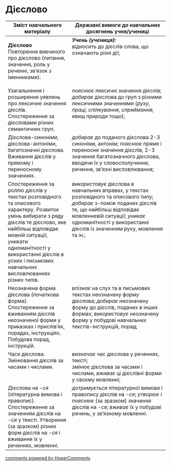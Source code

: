 <div id="hypercomments_widget" class="js-hypercomments-widget invisible"></div>

# Дієслово   

<table>
  <tr>
    <td width="40%" align="center"><b>Зміст навчального матеріалу</b></td>
    <td width="60%" align="center"><b>Державні вимоги до навчальних досягнень учня/учениці</b></td>
  </tr>
<tbody>
  <tr>
    <td width="40%" style="vertical-align:top !important;">
    <p><b>Дієслово</b><br>
Повторення вивченого про дієслово (питання, значення, роль у реченні, зв’язок з іменниками).</td>
    <td width="60%" style="vertical-align:top !important;">
<i><b>Учень (учениця):</b></i><br>
<i>відносить</i> до дієслів слова, що означають різні дії;<br></td>
  </tr>
  <tr>
    <td width="40%" style="vertical-align:top !important;">
Узагальнення і розширення уявлень про лексичне значення дієслів. Спостереження за дієсловами різних семантичних груп. </td>
    <td width="60%" style="vertical-align:top !important;">
<i>пояснює</i> лексичні значення дієслів; <i>добирає</i> дієслова до груп з різними лексичними значеннями (<i>руху, праці, спілкування, сприймання, явищ природи</i> тощо);</td>
  </tr>
  <tr>
    <td width="40%" style="vertical-align:top !important;">
Дієслова-синоніми, дієслова-антоніми, багатозначні дієслова. Вживання дієслів у прямому і переносному значеннях.</td>
    <td width="60%" style="vertical-align:top !important;">
<i>добирає</i> до поданого дієслова 2-3 синоніми, антонім; <i>пояснює</i> пряме і переносне значення дієслів, 2-3 значення багатозначного дієслова, вводячи їх у словосполучення, речення, зв’язні висловлювання;</td>
  </tr>
  <tr>
    <td width="40%" style="vertical-align:top !important;">
Спостереження за роллю дієслів у текстах розповідного та описового характеру. Розвиток умінь вибирати з ряду дієслів те дієслово, яке найбільш відповідає мовній ситуації, уникати одноманітності у використанні дієслів в усних і письмових навчальних висловлюваннях різних типів.</td>
    <td width="60%" style="vertical-align:top !important;">
<i>використовує</i> дієслова в навчальних вправах, у текстах розповідного та описового типу; <i>добирає</i> з-поміж поданих дієслів те, що найбільш відповідає мовленнєвій ситуації; <i>уникає</i> одноманітності у використанні дієслів із значенням руху, мовлення та ін.;</td>
  </tr>
  <tr>
    <td width="40%" style="vertical-align:top !important;">
Неозначена форма дієслова (початкова форма). <br>
Спостереження за вживанням дієслів неозначеної форми у приказках і прислів’ях, порадах, інструкціях. <br>
Побудова порад, інструкцій. <br></td>
    <td width="60%" style="vertical-align:top !important;">
<i>впізнає</i> на слух та в письмових текстах неозначену форму дієслова; <i>добирає</i> неозначену форму до дієслів, поданих в інших формах; <i>використовує</i> неозначену форму у побудові навчальних текстів-інструкцій, порад;</td>
  </tr>
  <tr>
    <td width="40%" style="vertical-align:top !important;">
Часи дієслова. Змінювання дієслів за часами і числами. </td>
    <td width="60%" style="vertical-align:top !important;">
<i>визначає</i> час дієслова у реченнях, тексті;<br>
<i>змінює</i> дієслова за часами і числами, <i>вживає</i> ці дієслівні форми у своєму мовленні;</td>
  </tr>
  <tr>
    <td width="40%" style="vertical-align:top !important;">
Дієслова на <i>-ся</i> (літературна вимова і правопис). Спостереження за значенням дієслів на <i>-ся</i> у тексті. Утворення (за зразком) різних форм дієслів на <i>-ся</i> і вживання їх у реченнях, мовленні.</td>
    <td width="60%" style="vertical-align:top !important;">
<i>дотримується</i> літературної вимови і правопису дієслів на <i>-ся</i>; <i>утворює і пояснює</i> (за зразком) значення дієслів на <i>-ся</i>; <i>вживає</i> їх у побудові речень, у зв’язному мовленні.</td>
  </tr>
</tbody>
</table>

<div class="js-hypercomments-container">
<a href="http://hypercomments.com" class="hc-link" title="comments widget">comments powered by HyperComments</a>
</div>